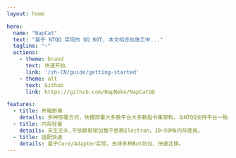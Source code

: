 ```yaml
---
layout: home

hero:
  name: "NapCat"
  text: "基于 NTQQ 实现的 QQ BOT, 本文档还在施工中..."
  tagline: "~"
  actions:
    - theme: brand
      text: 快速开始
      link: '/zh-CN/guide/getting-started'
    - theme: alt
      text: Github
      link: https://github.com/NapNeko/NapCatQQ

features:
  - title: 开箱即用
    details: 多种部署方式，快捷部署大多数平台大多数指令集架构，与NTQQ支持平台一致。
  - title: 内存轻量
    details: 天生无头,不依赖框架加载不依赖Electron，10~50Mb内存使用。
  - title: 适配快速
    details: 基于Core/Adapter实现，支持多种Bot协议，快速迁移。
---
```


